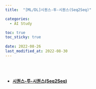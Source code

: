 ```yaml
---
title:  "[ML/DL]시퀀스-투-시퀀스(Seq2Seq)"

categories:
  - AI Study

toc: true
toc_sticky: true
 
date: 2022-08-26
last_modified_at: 2022-08-30
---
```


<br/><br/>


- [**시퀀스-투-시퀀스(Seq2Seq)**](https://scratched-rayon-d71.notion.site/Seq2Seq-aa242fe875fd4dc6b52d6701dca11927)

